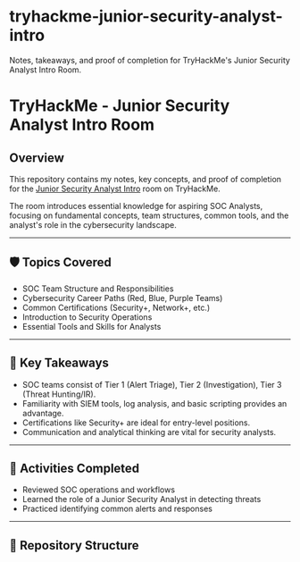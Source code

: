 # tryhackme-junior-security-analyst-intro
Notes, takeaways, and proof of completion for TryHackMe's Junior Security Analyst Intro Room.
# TryHackMe - Junior Security Analyst Intro Room

## Overview

This repository contains my notes, key concepts, and proof of completion for the [Junior Security Analyst Intro](https://tryhackme.com/room/jrsecurityanalystintro) room on TryHackMe.

The room introduces essential knowledge for aspiring SOC Analysts, focusing on fundamental concepts, team structures, common tools, and the analyst's role in the cybersecurity landscape.

---

## 🛡️ Topics Covered

- SOC Team Structure and Responsibilities
- Cybersecurity Career Paths (Red, Blue, Purple Teams)
- Common Certifications (Security+, Network+, etc.)
- Introduction to Security Operations
- Essential Tools and Skills for Analysts

---

## 📝 Key Takeaways

- SOC teams consist of Tier 1 (Alert Triage), Tier 2 (Investigation), Tier 3 (Threat Hunting/IR).
- Familiarity with SIEM tools, log analysis, and basic scripting provides an advantage.
- Certifications like Security+ are ideal for entry-level positions.
- Communication and analytical thinking are vital for security analysts.

---

## 🔧 Activities Completed

- Reviewed SOC operations and workflows
- Learned the role of a Junior Security Analyst in detecting threats
- Practiced identifying common alerts and responses

---

## 📂 Repository Structure

